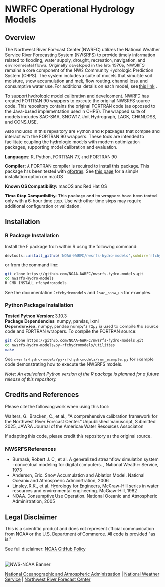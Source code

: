 # NWRFC Operational Hydrology Models 

## Overview

The Northwest River Forecast Center (NWRFC) utilizes the National Weather Service River Forecasting System (NWSRFS) to provide timely information related to flooding, water supply, drought, recreation, navigation, and environmental flows. Originally developed in the late 1970s, NWSRFS remains a core component of the NWS Community Hydrologic Prediction System (CHPS). The system includes a suite of models that simulate soil moisture, snow accumulation and melt, flow routing, channel loss, and consumptive water use. For additional details on each model, see [this link](https://www.weather.gov/owp/oh_hrl_nwsrfs_users_manual_htm_xrfsdocpdf) .

To support hydrologic model calibration and development, NWRFC has created FORTRAN 90 wrappers to execute the original NWSRFS source code. This repository contains the original FORTRAN code (as opposed to the Java-based implementation used in CHPS). The wrapped suite of models includes SAC-SMA, SNOW17, Unit Hydrograph, LAGK, CHANLOSS, and CONS_USE.

Also included in this repository are Python and R packages that compile and interact with the FORTRAN 90 wrappers. These tools are intended to facilitate coupling the hydrologic models with modern optimization packages, supporting model calibration and evaluation.

**Languages:** R, Python, FORTRAN 77, and FORTRAN 90

**Compiler:** A FORTRAN compiler is required to install this package. This package has been tested with [gfortran](https://gcc.gnu.org/wiki/GFortran). See [this page](https://cran.r-project.org/bin/macosx/tools/) for a simple installation option on macOS

**Known OS Compatibility:** macOS and Red Hat OS

**Time Step Compatibility:** This package and its wrappers have been tested only with a 6-hour time step. Use with other time steps may require additional configuration or validation.

## Installation

### R Package Installation

Install the R package from within R using the following command:

```R
devtools::install_github('NOAA-NWRFC/nwsrfs-hydro-models',subdir='rfchydromodels')
```   

or from the command line:

```bash
git clone https://github.com/NOAA-NWRFC/nwsrfs-hydro-models.git
cd nwsrfs-hydro-models
R CMD INSTALL rfchydromodels
```

See the documentation `?rfchydromodels` and `?sac_snow_uh` for examples. 

### Python Package Installation

**Tested Python Version:** 3.10.3\
**Package Dependencies:**  numpy, pandas, lxml\
**Dependencies:** numpy, pandas
numpy's `f2py` is used to compile the source code and FORTRAN wrappers. To compile the FORTRAN source:

```bash
git clone https://github.com/NOAA-NWRFC/nwsrfs-hydro-models.git
cd nwsrfs-hydro-models/py-rfchydromodels/utilities
make
```
See `nwsrfs-hydro-models/py-rfchydromodels/run_example.py` for example code demonstrating how to execute the NWSRFS models.

*Note:  An equivalent Python version of the R package is planned for a future release of this repository.*

## Credits and References

Please cite the following work when using this tool:

Walters, G., Bracken, C., et al., "A comprehensive calibration framework for the Northwest River Forecast Center." Unpublished manuscript, Submitted 2025, JAWRA Journal of the American Water Resources Association

If adapting this code, please credit this repository as the original source. 

### NWSRFS References

* Burnash, Robert J. C., et al. A generalized streamflow simulation system : conceptual modeling for digital computers. , National Weather Service, 1973
* Anderson, Eric. Snow Accumulation and Ablation Model. National Oceanic and Atmospheric Administration, 2006
* Linsley, R.K., et al. Hydrology for Engineers, McGraw-Hill series in water resources and environmental engineering. McGraw-Hill, 1982
* NOAA. Consumptive Use Operation. National Oceanic and Atmospheric Administration, 2005

## Legal Disclaimer

This is a scientific product and does not represent official communication from NOAA or the U.S. Department of Commerce. All code is provided "as is."

See full disclaimer: [NOAA GitHub Policy](https://github.com/NOAAGov/Information)
 \
 \
 \
<img src="https://www.weather.gov/bundles/templating/images/header/header.png" alt="NWS-NOAA Banner">

[National Oceanographic and Atmospheric Administration](https://www.noaa.gov) | [National Weather Service](https://www.weather.gov/) | [Northwest River Forecast Center](https://www.nwrfc.noaa.gov/rfc/)
